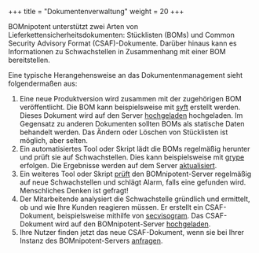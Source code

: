 +++
title = "Dokumentenverwaltung"
weight = 20
+++

BOMnipotent unterstützt zwei Arten von Lieferkettensicherheitsdokumenten: Stücklisten (BOMs) und Common Security Advisory Format (CSAF)-Dokumente. Darüber hinaus kann es Informationen zu Schwachstellen in Zusammenhang mit einer BOM bereitstellen.

Eine typische Herangehensweise an das Dokumentenmanagement sieht folgendermaßen aus:
1. Eine neue Produktversion wird zusammen mit der zugehörigen BOM veröffentlicht. Die BOM kann beispielsweise mit [syft](/de/integration/syft/) erstellt werden. Dieses Dokument wird auf den Server [hochgeladen](/de/client/manager/doc-management/boms/) hochgeladen. Im Gegensatz zu anderen Dokumenten sollten BOMs als statische Daten behandelt werden. Das Ändern oder Löschen von Stücklisten ist möglich, aber selten.
1. Ein automatisiertes Tool oder Skript lädt die BOMs regelmäßig herunter und prüft sie auf Schwachstellen. Dies kann beispielsweise mit [grype](/de/integration/grype/) erfolgen. Die Ergebnisse werden auf dem Server [aktualisiert](/de/client/manager/doc-management/vulnerabilities/).
1. Ein weiteres Tool oder Skript [prüft](/de/client/manager/doc-management/vulnerabilities/) den BOMnipotent-Server regelmäßig auf neue Schwachstellen und schlägt Alarm, falls eine gefunden wird. Menschliches Denken ist gefragt!
1. Der Mitarbeitende analysiert die Schwachstelle gründlich und ermittelt, ob und wie Ihre Kunden reagieren müssen. Er erstellt ein CSAF-Dokument, beispielsweise mithilfe von [secvisogram](https://github.com/secvisogram/secvisogram). Das CSAF-Dokument wird auf den BOMnipotent-Server [hochgeladen](/de/client/manager/doc-management/csaf/).
1. Ihre Nutzer finden jetzt das neue CSAF-Dokument, wenn sie bei Ihrer Instanz des BOMnipotent-Servers [anfragen](/de/client/consumer/boms/).
